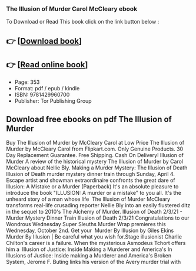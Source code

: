 ### The Illusion of Murder Carol McCleary ebook

To Download or Read This book click on the link button below :

## 👉  [**[Download book](http://ebooksharez.info/download.php?group=book&from=github.com&id=718005&lnk=1061 "Download book")**]

## 👉  [**[Read online book](http://ebooksharez.info/download.php?group=book&from=github.com&id=718005&lnk=1061 "Read online book")**]


* Page: 353
* Format: pdf / epub / kindle
* ISBN: 9781429960700
* Publisher: Tor Publishing Group



## Download free ebooks on pdf The Illusion of Murder



 Buy The Illusion of Murder by McCleary Carol at Low Price The Illusion of Murder by McCleary Carol from Flipkart.com. Only Genuine Products. 30 Day Replacement Guarantee. Free Shipping. Cash On Delivery!
 Illusion of Murder A review of the historical mystery The Illusion of Murder by Carol McCleary about Nellie Bly.
 Making a Murder Mystery: The Illusion of Death Illusion of Death murder mystery dinner train through Sunday, April 4. Escape artist and showman extraordinaire confronts the great dare of 
 Illusion: A Mistake or a Murder (Paperback) It&#039;s an absolute pleasure to introduce the book &quot;ILLUSION: A murder or a mistake&quot; to you all. It&#039;s the unheard story of a man whose life 
 The Illusion of Murder McCleary transforms real-life crusading reporter Nellie Bly into an easily flustered ditz in the sequel to 2010&#039;s The Alchemy of Murder.
 Illusion of Death 2/3/21 - Murder Mystery Dinner Train Illusion of Death 2/3/21 Congratulations to our Wondrous Wednesday Super Sleuths Murder Wrap premieres this Wednesday, October 2nd. Get your 
 Murder By Illusion by Giles Ekins Murder By Illusion | Be careful what you wish for.Stage illusionist Charlie Chilton&#039;s career is a failure. When the mysterious Asmodeus Tchort offers him a 
 Illusion of Justice: Inside Making a Murderer and America&#039;s In Illusions of Justice: Inside making a Murderer and America&#039;s Broken System, Jerome F. Buting links his version of the Avery murder trial with 





